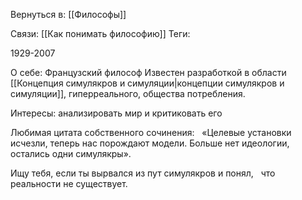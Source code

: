 Вернуться в: [[Философы]]

Связи:
[[Как понимать философию]]
Теги: 

1929-2007

О себе:
Французский философ
Известен разработкой в области [[Концепция симулякров и симуляции|концепции симулякров и симуляции]], гиперреального, общества потребления.

Интересы: анализировать мир и критиковать его

Любимая цитата собственного сочинения:   
«Целевые установки исчезли, теперь нас порождают модели. Больше нет идеологии, остались одни симулякры».

Ищу тебя, если ты вырвался из пут симулякров и понял,   что реальности не существует.